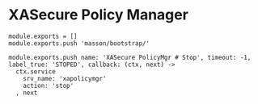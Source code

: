 

# XASecure Policy Manager

    module.exports = []
    module.exports.push 'masson/bootstrap/'

    module.exports.push name: 'XASecure PolicyMgr # Stop', timeout: -1, label_true: 'STOPED', callback: (ctx, next) ->
      ctx.service
        srv_name: 'xapolicymgr'
        action: 'stop'
      , next
      

